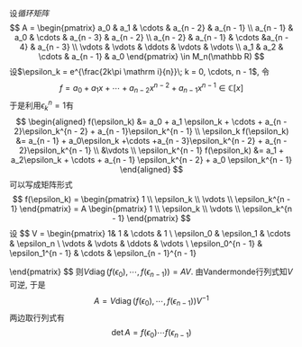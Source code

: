 设*循环矩阵*
$$
A = \begin{pmatrix}
a_0 & a_1 & \cdots & a_{n - 2} & a_{n - 1} \\
a_{n - 1} & a_0 & \cdots & a_{n - 3} & a_{n - 2} \\
a_{n - 2} & a_{n - 1} & \cdots &a_{n - 4} & a_{n - 3} \\
\vdots & \vdots & \ddots & \vdots & \vdots \\
a_1 & a_2 & \cdots & a_{n - 1} & a_0 
\end{pmatrix} 
\in M_n(\mathbb R)
$$
设$\epsilon_k = e^{\frac{2k\pi \mathrm i}{n}}\; k = 0, \cdots, n - 1$, 令
$$
f = a_0 + a_1x + \cdots +a_{n - 2}x^{n - 2} + a_{n - 1}x^{n - 1} \in \mathbb C[x]
$$
于是利用$\epsilon_k^n = 1$有
$$
\begin{aligned}
f(\epsilon_k) &= a_0 + a_1 \epsilon_k + \cdots + a_{n - 2}\epsilon_k^{n - 2} + a_{n - 1}\epsilon_k^{n - 1} \\
\epsilon_k f(\epsilon_k) &= a_{n - 1} + a_0\epsilon_k +\cdots +a_{n - 3}\epsilon_k^{n - 2} + a_{n - 2}\epsilon_k^{n - 1} \\
&\vdots \\
\epsilon_k^{n - 1} f(\epsilon_k) &= a_1 + a_2\epsilon_k + \cdots + a_{n - 1} \epsilon_k^{n - 2} + a_0 \epsilon_k^{n - 1}
\end{aligned}
$$
可以写成矩阵形式
$$
f(\epsilon_k) = \begin{pmatrix}
1 \\
\epsilon_k \\
\vdots \\
\epsilon_k^{n - 1}
\end{pmatrix} = A \begin{pmatrix}
1 \\
\epsilon_k \\
\vdots \\
\epsilon_k^{n - 1}
\end{pmatrix}
$$
设
$$
V = \begin{pmatrix}
 1& 1 & \cdots & 1 \\
 \epsilon_0 & \epsilon_1 & \cdots & \epsilon_n \\
 \vdots & \vdots & \ddots & \vdots \\
 \epsilon_0^{n - 1} & \epsilon_1^{n - 1} & \cdots & \epsilon_{n - 1}^{n - 1}
 
\end{pmatrix}
$$
则$V\operatorname{diag}(f(\epsilon_0), \cdots, f(\epsilon_{n-1})) = AV$. 由Vandermonde行列式知$V$可逆, 于是
$$
A = V\operatorname{diag}(f(\epsilon_0), \cdots, f(\epsilon_{n-1}) )V^{-1}
$$
两边取行列式有
$$
\det A = f(\epsilon_0) \cdots f(\epsilon_{n - 1})
$$


